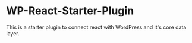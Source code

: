 # WP-React-Starter-Plugin
This is a starter plugin to connect react with WordPress and it's core data layer.
